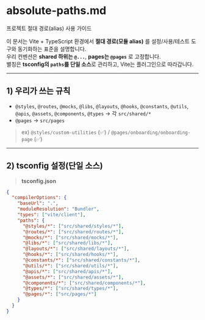 # absolute-paths.md

프로젝트 절대 경로(alias) 사용 가이드

이 문서는 Vite + TypeScript 환경에서 **절대 경로(모듈 alias)** 를 설정/사용/테스트 도구와 동기화하는 표준을 설명합니다.  
우리 컨벤션은 **shared 하위는 `@...`**, **pages는 `@pages`** 로 고정합니다.  
별칭은 **tsconfig의 `paths`를 단일 소스**로 관리하고, Vite는 플러그인으로 따라갑니다.

---

## 1) 우리가 쓰는 규칙

- `@styles`, `@routes`, `@mocks`, `@libs`, `@layouts`, `@hooks`, `@constants`, `@utils`, `@apis`, `@assets`, `@components`, `@types` → 각 `src/shared/*`
- `@pages` → `src/pages`

> ex) `@styles/custom-utilities` (✅) / `@pages/onboarding/onboarding-page` (✅)

---

## 2) tsconfig 설정(단일 소스)

> **tsconfig.json**

```json
{
  "compilerOptions": {
    "baseUrl": ".",
    "moduleResolution": "Bundler",
    "types": ["vite/client"],
    "paths": {
      "@styles/*": ["src/shared/styles/*"],
      "@routes/*": ["src/shared/routes/*"],
      "@mocks/*": ["src/shared/mocks/*"],
      "@libs/*": ["src/shared/libs/*"],
      "@layouts/*": ["src/shared/layouts/*"],
      "@hooks/*": ["src/shared/hooks/*"],
      "@constants/*": ["src/shared/constants/*"],
      "@utils/*": ["src/shared/utils/*"],
      "@apis/*": ["src/shared/apis/*"],
      "@assets/*": ["src/shared/assets/*"],
      "@components/*": ["src/shared/components/*"],
      "@types/*": ["src/shared/types/*"],
      "@pages/*": ["src/pages/*"]
    }
  }
}
```
